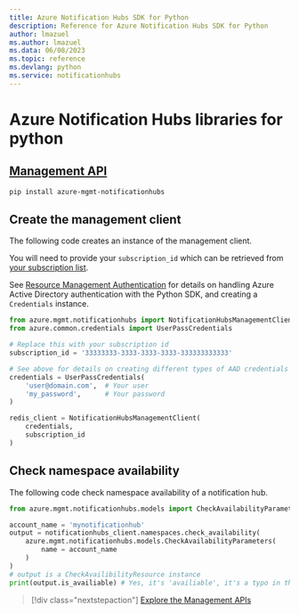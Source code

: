 ```yaml
---
title: Azure Notification Hubs SDK for Python
description: Reference for Azure Notification Hubs SDK for Python
author: lmazuel
ms.author: lmazuel
ms.data: 06/08/2023
ms.topic: reference
ms.devlang: python
ms.service: notificationhubs
---
```

# Azure Notification Hubs libraries for python

## [Management API](/python/api/overview/azure/notificationhubs/management)

```bash
pip install azure-mgmt-notificationhubs
```

## Create the management client

The following code creates an instance of the management client.

You will need to provide your ``subscription_id`` which can be retrieved from [your subscription list](https://manage.windowsazure.com/#Workspaces/AdminTasks/SubscriptionMapping).

See [Resource Management Authentication](/python/azure/python-sdk-azure-authenticate) for details on handling Azure Active Directory authentication with the Python SDK, and creating a ``Credentials`` instance.

```python
from azure.mgmt.notificationhubs import NotificationHubsManagementClient
from azure.common.credentials import UserPassCredentials

# Replace this with your subscription id
subscription_id = '33333333-3333-3333-3333-333333333333'

# See above for details on creating different types of AAD credentials
credentials = UserPassCredentials(
    'user@domain.com',	# Your user
    'my_password',		# Your password
)

redis_client = NotificationHubsManagementClient(
    credentials,
    subscription_id
)
```

## Check namespace availability

The following code check namespace availability of a notification hub.

```python
from azure.mgmt.notificationhubs.models import CheckAvailabilityParameters

account_name = 'mynotificationhub'
output = notificationhubs_client.namespaces.check_availability(
    azure.mgmt.notificationhubs.models.CheckAvailabilityParameters(
        name = account_name
    )
)
# output is a CheckAvailibilityResource instance
print(output.is_availiable) # Yes, it's 'availiable', it's a typo in the REST API
```

> [!div class="nextstepaction"]
> [Explore the Management APIs](/python/api/overview/azure/mgmt-notificationhubs-readme)